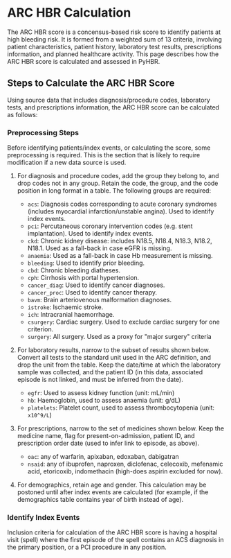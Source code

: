 # ARC HBR Calculation

The ARC HBR score is a concensus-based risk score to identify patients at high bleeding risk. It is formed from a weighted sum of 13 criteria, involving patient characteristics, patient history, laboratory test results, prescriptions information, and planned healthcare activity. This page describes how the ARC HBR score is calculated and assessed in PyHBR.

## Steps to Calculate the ARC HBR Score

Using source data that includes diagnosis/procedure codes, laboratory tests, and prescriptions information, the ARC HBR score can be calculated as follows:

### Preprocessing Steps

Before identifying patients/index events, or calculating the score, some preprocessing is required. This is the section that is likely to require modification if a new data source is used.

1. For diagnosis and procedure codes, add the group they belong to, and drop codes not in any group. Retain the code, the group, and the code position in long format in a table. The following groups are required:
    * `acs`: Diagnosis codes corresponding to acute coronary syndromes (includes myocardial infarction/unstable angina). Used to identify index events.
    * `pci`: Percutaneous coronary intervention codes (e.g. stent implantation). Used to identify index events.
    * `ckd`: Chronic kidney disease: includes N18.5, N18.4, N18.3, N18.2, N18.1. Used as a fall-back in case eGFR is missing.
    * `anaemia`: Used as a fall-back in case Hb measurement is missing.
    * `bleeding`: Used to identify prior bleeding.
    * `cbd`: Chronic bleeding diatheses.
    * `cph`: Cirrhosis with portal hypertension.
    * `cancer_diag`: Used to identify cancer diagnoses.
    * `cancer_proc`: Used to identify cancer therapy.
    * `bavm`: Brain arteriovenous malformation diagnoses.
    * `istroke`: Ischaemic stroke.
    * `ich`: Intracranial haemorrhage.
    * `csurgery`: Cardiac surgery. Used to exclude cardiac surgery for one criterion.
    * `surgery`: All surgery. Used as a proxy for "major surgery" criteria
2. For laboratory results, narrow to the subset of results shown below. Convert all tests to the standard unit used in the ARC definition, and drop the unit from the table. Keep the date/time at which the laboratory sample was collected, and the patient ID (in this data, associated episode is not linked, and must be inferred from the date).
    * `egfr`: Used to assess kidney function (unit: mL/min)
    * `hb`: Haemoglobin, used to assess anaemia (unit: g/dL)
    * `platelets`: Platelet count, used to assess thrombocytopenia (unit: `x10^9/L`)

3. For prescriptions, narrow to the set of medicines shown below. Keep the medicine name, flag for present-on-admission, patient ID, and prescription order date (used to infer link to episode, as above).
    * `oac`: any of warfarin, apixaban, edoxaban, dabigatran
    * `nsaid`: any of ibuprofen, naproxen, diclofenac, celecoxib, mefenamic acid, etoricoxib, indomethacin (high-does aspirin excluded for now).

4. For demographics, retain age and gender. This calculation may be postoned until after index events are calculated (for example, if the demographics table contains year of birth instead of age).

### Identify Index Events

Inclusion criteria for calculation of the ARC HBR score is having a hospital visit (spell) where the first episode of the spell contains an ACS diagnosis in the primary position, or a PCI procedure in any position.
